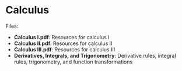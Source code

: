 # Calculus

Files:
- **Calculus I.pdf**: Resources for calculus I
- **Calculus II.pdf**: Resources for calculus II
- **Calculus III.pdf**: Resources for calculus III
- **Derivatives, Integrals, and Trigonometry**: Derivative rules, integral rules, trigonometry, and function transformations
